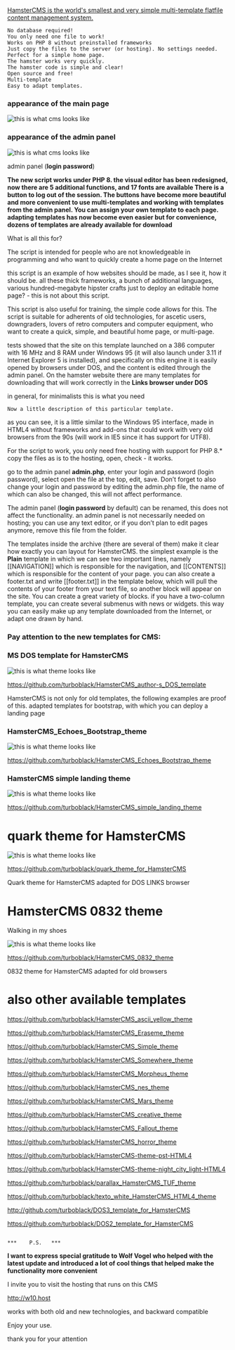 [HamsterCMS is the world's smallest and very simple multi-template flatfile content management system.](http://old.net.eu.org/)



    No database required!
    You only need one file to work!
    Works on PHP 8 without preinstalled frameworks
    Just copy the files to the server (or hosting). No settings needed.
    Perfect for a simple home page.
    The hamster works very quickly.
    The hamster code is simple and clear!
    Open source and free!
    Multi-template
    Easy to adapt templates.
      
  


### appearance of the main page
![this is what cms looks like](https://github.com/turboblack/HamsterCMS/blob/master/image.png)

### appearance of the admin panel
![this is what cms looks like](https://github.com/turboblack/HamsterCMS/blob/master/adminpanel.png)

admin panel (**login password**)

**The new script works under PHP 8. 
the visual editor has been redesigned, now there are 5 additional functions, and 17 fonts are available
There is a button to log out of the session.
The buttons have become more beautiful and more convenient to use
multi-templates and working with templates from the admin panel.
You can assign your own template to each page. 
adapting templates has now become even easier
but for convenience, dozens of templates are already available for download**

What is all this for?

The script is intended for people who are not knowledgeable in programming 
and who want to quickly create a home page on the Internet

this script is an example of how websites should be made, as I see it, 
how it should be. all these thick frameworks, a bunch of 
additional languages, various hundred-megabyte hipster crafts 
just to deploy an editable home page? - this is not about this script.

This script is also useful for training, the simple code allows for this.
The script is suitable for adherents of old technologies, for ascetic users, 
downgraders, lovers of retro computers and computer equipment,
who want to create a quick, simple, and beautiful home page, or multi-page.

tests showed that the site on this template launched on a 386 computer 
with 16 MHz and 8 RAM under Windows 95 (it will also launch under 3.11 
if Internet Explorer 5 is installed), and specifically on this engine 
it is easily opened by browsers under DOS, and the content is edited 
through the admin panel. On the hamster website there are many templates 
for downloading that will work correctly in the **Links browser under DOS**

in general, for minimalists this is what you need

    Now a little description of this particular template.
as you can see, it is a little similar to the Windows 95 interface, 
made in HTML4 without frameworks and add-ons that could work 
with very old browsers from the 90s 
(will work in IE5 since it has support for UTF8).

For the script to work, you only need free hosting with support for PHP 8.*
copy the files as is to the hosting, open, check - it works.

go to the admin panel **admin.php**, enter your 
login and password (login password), select open the file at the top, edit, save.
Don’t forget to also change your login and password by 
editing the admin.php file, the name of which can also be changed, 
this will not affect performance.

The admin panel (**login password** by default) can be renamed, this does not affect the functionality.
an admin panel is not necessarily needed on hosting; you can use any text editor, or if you don’t plan to edit pages anymore, remove this file from the folder.

The templates inside the archive (there are several of them) make it clear how exactly you can layout for HamsterCMS. the simplest example is the **Plain** template in which we can see two important lines, namely [[NAVIGATION]] which is responsible for the navigation, and [[CONTENTS]] which is responsible for the content of your page. you can also create a footer.txt and write [[footer.txt]] in the template below, which will pull the contents of your footer from your text file, so another block will appear on the site. You can create a great variety of blocks. if you have a two-column template, you can create several submenus with news or widgets. this way you can easily make up any template downloaded from the Internet, or adapt one drawn by hand.

### Pay attention to the new templates for CMS:

### MS DOS template for HamsterCMS
![this is what theme looks like](https://github.com/turboblack/HamsterCMS_author-s_DOS_template/blob/main/dos_screenshot.png)

https://github.com/turboblack/HamsterCMS_author-s_DOS_template

HamsterCMS is not only for old templates, the following examples are proof of this. 
adapted templates for bootstrap, with which you can deploy a landing page

### HamsterCMS_Echoes_Bootstrap_theme
![this is what theme looks like](https://github.com/turboblack/HamsterCMS_Echoes_Bootstrap_theme/blob/main/example.png)

https://github.com/turboblack/HamsterCMS_Echoes_Bootstrap_theme

### HamsterCMS simple landing theme
![this is what theme looks like](https://github.com/turboblack/HamsterCMS_simple_landing_theme/blob/main/screenshot.png)

https://github.com/turboblack/HamsterCMS_simple_landing_theme

# quark theme for HamsterCMS 
![this is what theme looks like](https://github.com/turboblack/quark_theme_for_HamsterCMS/blob/main/quark.png)

https://github.com/turboblack/quark_theme_for_HamsterCMS

Quark theme for HamsterCMS adapted for DOS LINKS browser

# HamsterCMS 0832 theme

Walking in my shoes

![this is what theme looks like](https://github.com/turboblack/HamsterCMS_0832_theme/blob/main/0832.png)

https://github.com/turboblack/HamsterCMS_0832_theme

0832 theme for HamsterCMS adapted for old browsers    

# also other available templates
https://github.com/turboblack/HamsterCMS_ascii_yellow_theme

https://github.com/turboblack/HamsterCMS_Eraseme_theme

https://github.com/turboblack/HamsterCMS_Simple_theme

https://github.com/turboblack/HamsterCMS_Somewhere_theme

https://github.com/turboblack/HamsterCMS_Morpheus_theme

https://github.com/turboblack/HamsterCMS_nes_theme

https://github.com/turboblack/HamsterCMS_Mars_theme

https://github.com/turboblack/HamsterCMS_creative_theme

https://github.com/turboblack/HamsterCMS_Fallout_theme

https://github.com/turboblack/HamsterCMS_horror_theme

https://github.com/turboblack/HamsterCMS-theme-pst-HTML4

https://github.com/turboblack/HamsterCMS-theme-night_city_light-HTML4

https://github.com/turboblack/parallax_HamsterCMS_TUF_theme

https://github.com/turboblack/texto_white_HamsterCMS_HTML4_theme

http://github.com/turboblack/DOS3_template_for_HamsterCMS

https://github.com/turboblack/DOS2_template_for_HamsterCMS


                                                                         ***    P.S.   ***
                                                                
**I want to express special gratitude to Wolf Vogel who helped with the latest update 
and introduced a lot of cool things that helped make the functionality more convenient**

I invite you to visit the hosting that runs on this CMS

http://w10.host

works with both old and new technologies, and backward compatible

Enjoy your use.

thank you for your attention

